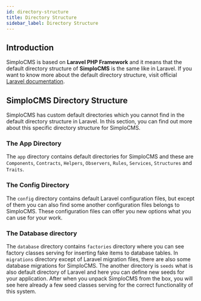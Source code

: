 ```yaml
---
id: directory-structure
title: Directory Structure
sidebar_label: Directory Structure
---
```


## Introduction

SimploCMS is based on **Laravel PHP Framework** and it means that the default directory structure of **SimploCMS** is the same 
like in Laravel. If you want to know more about the default directory structure, visit official [Laravel documentation](https://laravel.com/docs/5.8/structure).

## SimploCMS Directory Structure

SimploCMS has custom default directories which you cannot find in the default directory structure in Laravel. In this section, you can 
find out more about this specific directory structure for SimploCMS.

### The App Directory

The `app` directory contains default directories for SimploCMS and these are `Components`, `Contracts`, `Helpers`, `Observers`,
`Rules`, `Services`, `Structures` and `Traits`.

### The Config Directory

The `config` directory contains default Laravel configuration files, but except of them you can also find some another configuration 
files belongs to SimploCMS. These configuration files can offer you new options what you can use for your work.

### The Database directory

The `database` directory contains `factories` directory where you can see factory classes serving for inserting fake items to 
database tables. In `migrations` directory except of Laravel migration files, there are also some database migrations for SimploCMS. 
The another directory is `seeds` what is also default directory of Laravel and here you can define new seeds for your application. 
After when you unpack SimploCMS from the box, you will see here already a few seed classes serving for the correct functionality of this 
system.